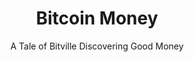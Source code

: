 ---
layout: books
title: Bitcoin Money
subtitle: A Tale of Bitville Discovering Good Money
essential: 
categories: ['non-technical']
authors: ['Michael Caras']
authors_twitter: ['https://twitter.com/thebitcoinrabbi']
excerpt: 
resource_url: https://thebitcoinrabbi.com/bitcoin-money-book/
amazon_url: https://www.amazon.com/dp/0578490676/
wikipedia_url: 
free_url: 
---